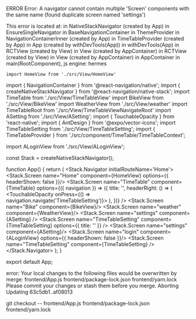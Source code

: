  ERROR  Error: A navigator cannot contain multiple 'Screen' components with the same name (found duplicate screen named 'settings')

This error is located at:
    in NativeStackNavigator (created by App)
    in EnsureSingleNavigator
    in BaseNavigationContainer
    in ThemeProvider
    in NavigationContainerInner (created by App)
    in TimeTableProvider (created by App)
    in App (created by withDevTools(App))
    in withDevTools(App)
    in RCTView (created by View)
    in View (created by AppContainer)
    in RCTView (created by View)
    in View (created by AppContainer)
    in AppContainer
    in main(RootComponent), js engine: hermes



    import HomeView from './src/View/HomeView'
import { NavigationContainer } from '@react-navigation/native';
import { createNativeStackNavigator } from '@react-navigation/native-stack';
import TimeTable from './src/View/TimeTableView'
import BikeView from './src/View/BikeView'
import WeatherView from './src/View/weather'
import TimeTableRoot from './src/View/TimeTableViewNavigateRoot'
import ASetting from './src/View/ASetting';
import { TouchableOpacity } from 'react-native';
import { AntDesign } from '@expo/vector-icons';
import TimeTableSetting from './src/View/TimeTableSetting';
import { TimeTableProvider } from './src/component/TimeTable/TimeTableContext'; 

import ALoginView from './src/View/ALoginView';

const Stack = createNativeStackNavigator();

function App() {
  return (
    <TimeTableProvider>
      <NavigationContainer>
        <Stack.Navigator initialRouteName='Home'>
          <Stack.Screen name="Home" component={HomeView} options={{ headerShown: false }}/>
          <Stack.Screen name="TimeTable" component={TimeTable} 
            options={({ navigation }) => ({ 
              title: '',
              headerRight: () => (
                <TouchableOpacity onPress={() => navigation.navigate('TimeTableSetting')}>
                  <AntDesign name="ellipsis1" size={24} color="black" />
                </TouchableOpacity>
              ),
            })} />
          <Stack.Screen name="Bike" component={BikeView}/>
          <Stack.Screen name="weather" component={WeatherView}/>
          <Stack.Screen name="settings" component={ASetting} />
          <Stack.Screen name="TimeTableSetting" component={TimeTableSetting} options={{ title: '' }} />
          <Stack.Screen name="settings" component={ASetting}/>
          <Stack.Screen name="login" component={ALoginView} options={{ headerShown: false }}/>
          <Stack.Screen name="TimeTableSetting" component={TimeTableSetting} />
        </Stack.Navigator>
      </NavigationContainer>
    </TimeTableProvider>
  );
}


export default App;


error: Your local changes to the following files would be overwritten by merge:
        frontend/App.js
        frontend/package-lock.json
        frontend/yarn.lock
Please commit your changes or stash them before you merge.
Aborting
Updating 63c5db1..af08013



git checkout -- frontend/App.js frontend/package-lock.json frontend/yarn.lock

    
